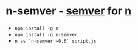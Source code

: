 # n-semver - [semver] for [n]

* `npm install -g n`
* `npm install -g n-semver`
* ``n as `n-semver ~0.6` script.js``

[semver]: https://github.com/isaacs/node-semver
[n]: https://github.com/visionmedia/n
